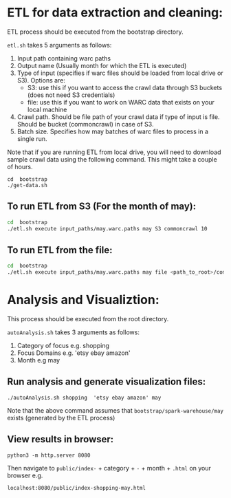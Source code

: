 
# ETL for data extraction and cleaning:

ETL process should be executed from the bootstrap directory.

`etl.sh` takes 5 arguments as follows:
1. Input path containing warc paths
2. Output name (Usually month for which the ETL is executed)
3. Type of input (specifies if warc files should be loaded from local drive or S3). Options are:
    * S3: use this if you want to access the crawl data through S3 buckets (does not need S3 credentials) 
    * file: use this if you want to work on WARC data that exists on your local machine
4. Crawl path. Should be file path of your crawl data if type of input is file. Should be bucket (commoncrawl) in case of S3.
5. Batch size. Specifies how may batches of warc files to process in a single run.

Note that if you are running ETL from local drive, you will need to download sample crawl data using the following command. This might take a couple of hours.
```
cd  bootstrap
./get-data.sh
```

## To run ETL from S3 (For the month of may):
```bash
cd  bootstrap
./etl.sh execute input_paths/may.warc.paths may S3 commoncrawl 10
```

## To run ETL from the file:
```bash
cd  bootstrap
./etl.sh execute input_paths/may.warc.paths may file <path_to_root>/community-clusters/bootstrap 1
```

# Analysis and Visualiztion:

This process should be executed from the root directory.

`autoAnalysis.sh` takes 3 arguments as follows:
1. Category of focus e.g. shopping
2. Focus Domains e.g. 'etsy ebay amazon'
3. Month e.g may

## Run analysis and generate visualization files:
```
./autoAnalysis.sh shopping  'etsy ebay amazon' may
```
Note that the above command assumes that ```bootstrap/spark-warehouse/may``` exists (generated by the ETL process)

## View results in browser:
```
python3 -m http.server 8080
```

Then navigate to `public/index-` + category + `-` + month + `.html` on your browser
e.g.

    localhost:8080/public/index-shopping-may.html
